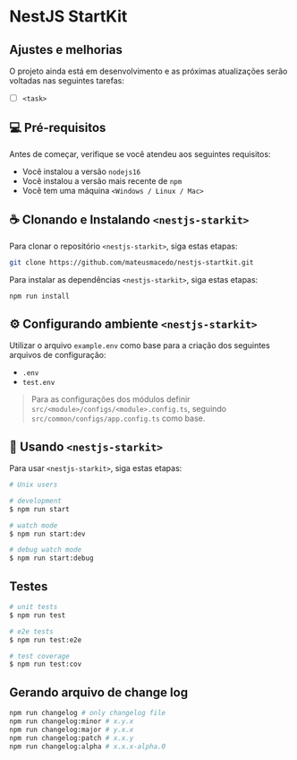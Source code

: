 # NestJS StartKit

## Ajustes e melhorias

O projeto ainda está em desenvolvimento e as próximas atualizações serão voltadas nas seguintes tarefas:

- [ ] `<task>`

## 💻 Pré-requisitos

Antes de começar, verifique se você atendeu aos seguintes requisitos:

- Você instalou a versão `nodejs16`
- Você instalou a versão mais recente de `npm`
- Você tem uma máquina `<Windows / Linux / Mac>`

## ☕ Clonando e Instalando `<nestjs-starkit>`

Para clonar o repositório `<nestjs-starkit>`, siga estas etapas:

```bash
git clone https://github.com/mateusmacedo/nestjs-startkit.git
```

Para instalar as dependências `<nestjs-starkit>`, siga estas etapas:

```bash
npm run install
```

## ⚙️ Configurando ambiente `<nestjs-starkit>`

Utilizar o arquivo `example.env` como base para a criação dos seguintes arquivos de configuração:

- `.env`
- `test.env`

> Para as configurações dos módulos definir `src/<module>/configs/<module>.config.ts`, seguindo `src/common/configs/app.config.ts` como base.

## 🚀 Usando `<nestjs-starkit>`

Para usar `<nestjs-starkit>`, siga estas etapas:

```bash
# Unix users

# development
$ npm run start

# watch mode
$ npm run start:dev

# debug watch mode
$ npm run start:debug
```

## Testes

```bash
# unit tests
$ npm run test

# e2e tests
$ npm run test:e2e

# test coverage
$ npm run test:cov
```

## Gerando arquivo de change log

```bash
npm run changelog # only changelog file
npm run changelog:minor # x.y.x
npm run changelog:major # y.x.x
npm run changelog:patch # x.x.y
npm run changelog:alpha # x.x.x-alpha.0
```
